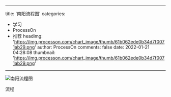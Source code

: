 
---
title: '南阳流程图'
categories: 
 - 学习
 - ProcessOn
 - 推荐
headimg: 'https://img.processon.com/chart_image/thumb/61b062ede0b34d7f0071ab29.png'
author: ProcessOn
comments: false
date: 2022-01-21 04:28:08
thumbnail: 'https://img.processon.com/chart_image/thumb/61b062ede0b34d7f0071ab29.png'
---

<div>   
<img class="thumb" alt="南阳流程图" src="https://img.processon.com/chart_image/thumb/61b062ede0b34d7f0071ab29.png" referrerpolicy="no-referrer">
<p>流程</p>  
</div>
            